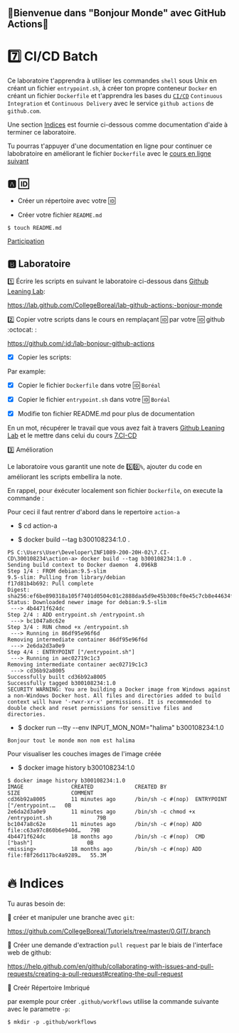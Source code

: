 ## 🎡Bienvenue dans "Bonjour Monde" avec GitHub Actions🎡

# :seven: CI/CD Batch

Ce laboratoire t'apprendra à utiliser les commandes `shell` sous Unix en créant un fichier `entrypoint.sh`, à créer ton propre conteneur `Docker` en créant un fichier `Dockerfile` et t'apprendra les bases du [`CI/CD`](https://en.wikipedia.org/wiki/CI/CD) `Continuous Integration` et `Continuous Delivery` avec le service `github actions` de `github.com`.

Une section [Indices](#fire-indices) est fournie ci-dessous comme documentation d'aide à terminer ce laboratoire.

Tu pourras t'appuyer d'une documentation en ligne pour continuer ce labobratoire en améliorant le fichier `Dockerfile` avec le [cours en ligne suivant](https://www.linkedin.com/learning/docker-essential-training-3-image-creation-management-and-registry/analyzing-a-dockerfile)

## :a: :id:

* Créer un répertoire avec votre :id:

* Créer votre fichier `README.md`

```
$ touch README.md
```

[Participation](Participation.md)

## :b: Laboratoire

:one: Écrire les scripts en suivant le laboratoire ci-dessous dans [Github Leaning Lab](https://lab.github.com/CollegeBoreal):

https://lab.github.com/CollegeBoreal/lab-github-actions:-bonjour-monde


:two: Copier votre scripts dans le cours en remplaçant :id: par votre :id: github :octocat: :

https://github.com/:id:/lab-bonjour-github-actions

- [x] Copier les scripts:

Par example:

  - [x] Copier le fichier `Dockerfile` dans votre :id: `Boréal` 

  - [x] Copier le fichier `entrypoint.sh` dans votre :id: `Boréal` 


- [x] Modifie ton fichier README.md pour plus de documentation


En un mot, récupérer le travail que vous avez fait à travers [Github Leaning Lab](https://lab.github.com/CollegeBoreal) et le mettre dans celui du cours [7.CI-CD](../7.CI-CD)

:three: Amélioration

Le laboratoire vous garantit une note de :five::zero:`%`, ajouter du code en améliorant les scripts embellira la note.

En rappel, pour éxécuter localement son fichier `Dockerfile`, on execute la commande :

Pour ceci il faut rentrer d'abord dans le repertoire `action-a`

* $ cd action-a

* $ docker build --tag b300108234:1.0 .

```
PS C:\Users\User\Developer\INF1089-200-20H-02\7.CI-CD\300108234\action-a> docker build --tag b300108234:1.0 .                                                                             Sending build context to Docker daemon  4.096kB
Step 1/4 : FROM debian:9.5-slim
9.5-slim: Pulling from library/debian
f17d81b4b692: Pull complete                                                                  Digest: sha256:ef6be890318a105f7401d0504c01c2888daa5d9e45b308cf0e45c7cb8e44634f
Status: Downloaded newer image for debian:9.5-slim
 ---> 4b4471f624dc
Step 2/4 : ADD entrypoint.sh /entrypoint.sh
 ---> bc1047a8c62e
Step 3/4 : RUN chmod +x /entrypoint.sh
 ---> Running in 86df95e96f6d
Removing intermediate container 86df95e96f6d
 ---> 2e6da2d3a0e9
Step 4/4 : ENTRYPOINT ["/entrypoint.sh"]
 ---> Running in aec02719c1c3
Removing intermediate container aec02719c1c3
 ---> cd36b92a8005
Successfully built cd36b92a8005
Successfully tagged b300108234:1.0
SECURITY WARNING: You are building a Docker image from Windows against a non-Windows Docker host. All files and directories added to build context will have '-rwxr-xr-x' permissions. It is recommended to double check and reset permissions for sensitive files and directories.
```

* $ docker run --tty --env INPUT_MON_NOM="halima" b300108234:1.0

`Bonjour tout le monde mon nom est halima`

Pour visualiser les couches images de l'image créée

* $ docker image history b300108234:1.0
```
$ docker image history b300108234:1.0                                                                             IMAGE               CREATED             CREATED BY                                      SIZE                COMMENT
cd36b92a8005        11 minutes ago      /bin/sh -c #(nop)  ENTRYPOINT ["/entrypoint.…   0B   
2e6da2d3a0e9        11 minutes ago      /bin/sh -c chmod +x /entrypoint.sh              79B  
bc1047a8c62e        11 minutes ago      /bin/sh -c #(nop) ADD file:c63a97c860b6e940d…   79B  
4b4471f624dc        18 months ago       /bin/sh -c #(nop)  CMD ["bash"]                 0B   
<missing>           18 months ago       /bin/sh -c #(nop) ADD file:f8f26d117bc4a9289…   55.3M
```

# :fire: Indices 

Tu auras besoin de:

:round_pushpin: créer et manipuler une branche avec `git`:

https://github.com/CollegeBoreal/Tutoriels/tree/master/0.GIT/.branch

:round_pushpin: Créer une demande d'extraction `pull request` par le biais de l'interface web de github: 

https://help.github.com/en/github/collaborating-with-issues-and-pull-requests/creating-a-pull-request#creating-the-pull-request

:round_pushpin: Creér Répertoire Imbriqué

par exemple pour créer `.github/workflows` utilise la commande suivante avec le parametre `-p`:

```
$ mkdir -p .github/workflows
```

